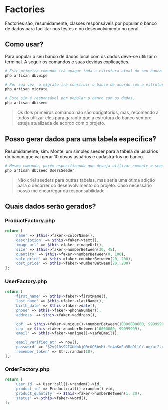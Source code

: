 # Factories

Factories são, resumidamente, classes responsáveis por popular o banco de dados para facilitar nos testes e no desenvolvimento no geral.

## Como usar?

Para popular o seu banco de dados local com os dados deve-se utilizar o terminal. A seguir os comandos e suas devidas explicações.

```sh
# Este primeiro comando irá apagar toda a estrutura atual do seu banco de dados.
php artisan db:wipe

# Por sua vez, o migrate irá construir o banco de acordo com a estrutura nas migrations do projeto.
php artisan migrate

# Este sim é responsável por popular o banco com os dados.
php artisan db:seed
```

> Os dois primeiros comando não são obrigatórios, mas, recomendo a todos utilizar eles para garantir que a estrutura do banco sempre esteja atualizada de acordo com o projeto.

## Posso gerar dados para uma tabela específica?

Resumidamente, sim. Montei um simples seeder para a tabela de usuários do banco que vai gerar 10 novos usuários e cadastrá-los no banco.

```sh
# Mesmo comando, porém especificando que deseja utilizar somente o seeder para a tabela usuários.
php artisan db:seed UsersSeeder
```

> Não criei seeders para outras tabelas, mas seria uma ótima adição para o decorrer do desenvolvimento do projeto. Caso necessário posso me encarregar da responsabilidade.

## Quais dados serão gerados?

### ProductFactory.php

```php
return [
    'name' => $this->faker->colorName(),
    'description' => $this->faker->text(),
    'image_url' => $this->faker->imageUrl(),
    'size' => $this->faker->numberBetween(30, 45),
    'quantity' => $this->faker->numberBetween(0, 100),
    'sale_price' => $this->faker->numberBetween(20, 200),
    'cost_price' => $this->faker->numberBetween(20, 200)
];
```

### UserFactory.php

```php
return [
    'first_name' => $this->faker->firstName(),
    'last_name' => $this->faker->lastName(),
    'birth_date' => $this->faker->date(),
    'phone' => $this->faker->phoneNumber(),
    'address' => $this->faker->address(),

    'cpf' => $this->faker->unique()->numberBetween(10000000000, 99999999999),
    'cep' => $this->faker->numberBetween(10000000, 99999999),
    'email' => $this->faker->unique()->safeEmail(),

    'email_verified_at' => now(),
    'password' => '$2y$10$92IXUNpkjO0rOQ5byMi.Ye4oKoEa3Ro9llC/.og/at2.uheWG/igi', // password
    'remember_token' => Str::random(10),
];
```

### OrderFactory.php

```php
return [
    'user_id' => User::all()->random()->id,
    'product_id' => Product::all()->random()->id,
    'product_quantity' => $this->faker->numberBetween(1, 20),
    'status' => $this->faker->word(),
];
```
